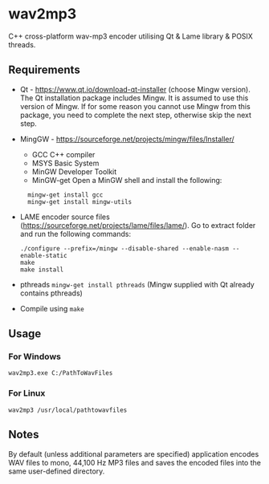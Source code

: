 # wav2mp3
C++ cross-platform wav-mp3 encoder utilising Qt &amp; Lame library &amp; POSIX threads.

## Requirements
*  Qt - https://www.qt.io/download-qt-installer (choose Mingw version). The Qt installation package includes Mingw.
   It is assumed to use this version of Mingw. If for some reason you cannot use Mingw from this package, you need 
   to complete the next step, otherwise skip the next step.
*  MingGW - https://sourceforge.net/projects/mingw/files/Installer/
   *  GCC C++ compiler
   *  MSYS Basic System
   *  MinGW Developer Toolkit
   *  MinGW-get
   Open a MinGW shell and install the following:
   ```
	 mingw-get install gcc
	 mingw-get install mingw-utils
	 ```

*  LAME encoder source files (https://sourceforge.net/projects/lame/files/lame/).
   Go to extract folder and run the following commands:
     ```
     ./configure --prefix=/mingw --disable-shared --enable-nasm --enable-static
     make
     make install
     ```
* pthreads ```mingw-get install pthreads``` (Mingw supplied with Qt already contains pthreads)

*  Compile using `make` 

## Usage
### For Windows
   `wav2mp3.exe C:/PathToWavFiles`
   
### For Linux
   `wav2mp3 /usr/local/pathtowavfiles`

## Notes
By default (unless additional parameters are specified) application encodes WAV files to mono, 44,100 Hz MP3 files and saves the encoded files into the same user-defined directory.
